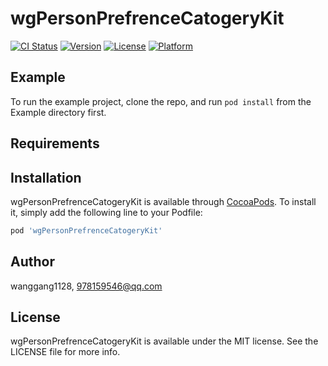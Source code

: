 # wgPersonPrefrenceCatogeryKit

[![CI Status](https://img.shields.io/travis/wanggang1128/wgPersonPrefrenceCatogeryKit.svg?style=flat)](https://travis-ci.org/wanggang1128/wgPersonPrefrenceCatogeryKit)
[![Version](https://img.shields.io/cocoapods/v/wgPersonPrefrenceCatogeryKit.svg?style=flat)](https://cocoapods.org/pods/wgPersonPrefrenceCatogeryKit)
[![License](https://img.shields.io/cocoapods/l/wgPersonPrefrenceCatogeryKit.svg?style=flat)](https://cocoapods.org/pods/wgPersonPrefrenceCatogeryKit)
[![Platform](https://img.shields.io/cocoapods/p/wgPersonPrefrenceCatogeryKit.svg?style=flat)](https://cocoapods.org/pods/wgPersonPrefrenceCatogeryKit)

## Example

To run the example project, clone the repo, and run `pod install` from the Example directory first.

## Requirements

## Installation

wgPersonPrefrenceCatogeryKit is available through [CocoaPods](https://cocoapods.org). To install
it, simply add the following line to your Podfile:

```ruby
pod 'wgPersonPrefrenceCatogeryKit'
```

## Author

wanggang1128, 978159546@qq.com

## License

wgPersonPrefrenceCatogeryKit is available under the MIT license. See the LICENSE file for more info.
